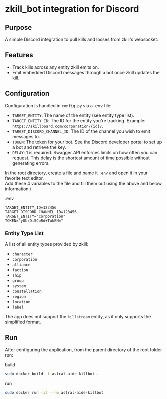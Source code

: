 # zkill_bot integration for Discord

## Purpose
A simple Discord integration to pull kills and losses from zkill's websocket.

## Features
- Track kills across any entity zkill emits on.
- Emit embedded Discord messages through a bot once zkill updates the kill.

## Configuration

Configuration is handled in `config.py` via a .env file:

- `TARGET_ENTITY`: The name of the entity (see entity type list).
- `TARGET_ENTITY_ID`: The ID for the entity you're tracking. Example: `https://zkillboard.com/corporation/{id}/`.
- `TARGET_DISCORD_CHANNEL_ID`: The ID of the channel you wish to emit messages to.
- `TOKEN`: The token for your bot. See the Discord developer portal to set up a bot and retrieve the key.
- `DELAY`: 1 is required. Swagger API enforces limits on how often you can request. This delay is the shortest amount of time possible without generating errors.

In the root directory, create a file and name it `.env` and open it in your favorite text editor.\
Add these 4 variables to the file and fill them out using the above and below information.\

.env
```
TARGET_ENTITY_ID=123456
TARGET_DISCORD_CHANNEL_ID=123456
TARGET_ENTITY="corporation"
TOKEN="yOUrDiSCoRd+TokEN="
```

### Entity Type List
A list of all entity types provided by zkill:

- `character`
- `corporation`
- `alliance`
- `faction`
- `ship`
- `group`
- `system`
- `constellation`
- `region`
- `location`
- `label`

The app does not support the `killstream` entity, as it only supports the simplified format.

## Run
After configuring the application, from the parent directory of the root folder run:

build
```bash
sudo docker build -t astral-aide-killbot .
```

run
```bash
sudo docker run -it --rm astral-aide-killbot
```
<!-- If the project is stored in `home/user/projects/astralAideKillbot`, execute the command from `home/user/projects`.\ -->

<!-- This project was created and tested on Linux/Ubuntu and this is the intended environment. Other environments are untested and not currently supported. If you feel like adding this support, feel free to create a pull request. -->